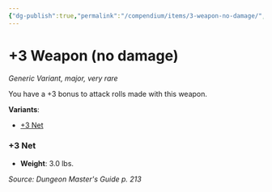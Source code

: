 ```yaml
---
{"dg-publish":true,"permalink":"/compendium/items/3-weapon-no-damage/","tags":["compendium/src/5e/dmg","item/rarity/very-rare","item/tier/major","item/wondrous/wondrous-item"]}
---
```


# +3 Weapon (no damage)
*Generic Variant, major, very rare*  


You have a +3 bonus to attack rolls made with this weapon.

**Variants**:
- [+3 Net](#+3%20Net)

### +3 Net

- **Weight**: 3.0 lbs.


*Source: Dungeon Master's Guide p. 213*